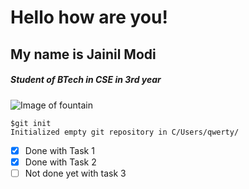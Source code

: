# Hello how are you!
## My name is Jainil Modi
##### Student of BTech in CSE in 3rd year
![Image of fountain](https://unsplash.com/photos/HfOFjL7rzcI)
```
$git init
Initialized empty git repository in C/Users/qwerty/
```

- [X] Done with Task 1
- [X] Done with Task 2
- [ ] Not done yet with task 3
